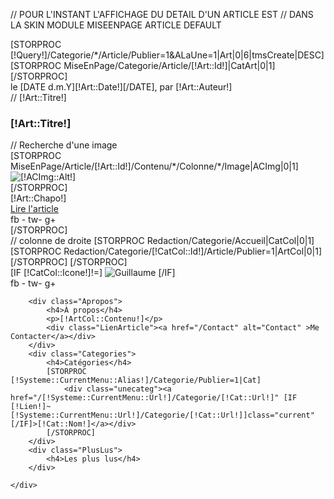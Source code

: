 // POUR L'INSTANT L'AFFICHAGE DU DETAIL D'UN ARTICLE EST
//    DANS LA SKIN MODULE MISEENPAGE ARTICLE DEFAULT
<div class="Blog row noMargin" >
	<div class="col-md-8">
		[STORPROC [!Query!]/Categorie/*/Article/Publier=1&ALaUne=1|Art|0|6|tmsCreate|DESC]
			[STORPROC MiseEnPage/Categorie/Article/[!Art::Id!]|CatArt|0|1][/STORPROC]
			<div class="quandqui">le <span class="color-red">[DATE d.m.Y][!Art::Date!][/DATE]</span>, par <span class="colorred">
			[!Art::Auteur!] </span></div>
			<div class="titre">
//					<h[IF [!Pos!]=1]1[ELSE]2[/IF]>[!Art::Titre!]</h[IF [!Pos!]=1]1[ELSE]2[/IF]>
				<h3>[!Art::Titre!]</h3>
			</div>
			// Recherche d'une image
			<div class="UnPost">
				[STORPROC MiseEnPage/Article/[!Art::Id!]/Contenu/*/Colonne/*/Image|ACImg|0|1]
					<div class="imageblog">
						<img src="[!Domaine!]/[!ACImg::URL!]" alt="[!ACImg::Alt!]" title="[!ACImg::Title!]" class="img-responsive">
					</div>			
				[/STORPROC]
				<div class="chapo">
					[!Art::Chapo!]
				</div>
				<div class="LienArticle">
					<a href="/[!Systeme::CurrentMenu::Url!]/Categorie/[!CatArt::Url!]/Article/[!Art::Url!]" alt="Lire [!Art::Titre!]" >Lire l'article</a>
				</div>
				<div class="ReseauxSoc">
					fb - tw- g+ 
				</div>
			</div>
		[/STORPROC]
	</div>
	<div class="col-md-4">
		// colonne de droite
		[STORPROC Redaction/Categorie/Accueil|CatCol|0|1]
			[STORPROC Redaction/Categorie/[!CatCol::Id!]/Article/Publier=1|ArtCol|0|1][/STORPROC]				
		[/STORPROC]
		<div class="Avatar">
			[IF [!CatCol::Icone!]!=]
				<img src="[!Domaine!]/[!CatCol::Icone!]" class="img-responsive" alt="Guillaume" title="Guillaume" />
			[/IF]
		</div>
		<div class="ReseauxSoc">
			fb - tw- g+ 
		</div>

		<div class="Apropos">
			<h4>À propos</h4>
			<p>[!ArtCol::Contenu!]</p>
			<div class="LienArticle"><a href="/Contact" alt="Contact" >Me Contacter</a></div>
		</div>
		<div class="Categories">
			<h4>Catégories</h4>
			[STORPROC [!Systeme::CurrentMenu::Alias!]/Categorie/Publier=1|Cat]
				<div class="unecateg"><a href="/[!Systeme::CurrentMenu::Url!]/Categorie/[!Cat::Url!]" [IF [!Lien!]~[!Systeme::CurrentMenu::Url!]/Categorie/[!Cat::Url!]]class="current"[/IF]>[!Cat::Nom!]</a></div>
			[/STORPROC]
		</div>
		<div class="PlusLus">
			<h4>Les plus lus</h4>
		</div>
		
	</div>
</div>
 